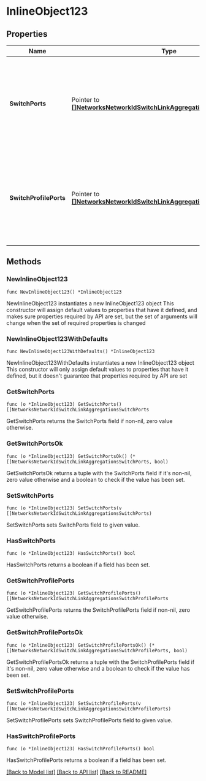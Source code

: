 # InlineObject123

## Properties

Name | Type | Description | Notes
------------ | ------------- | ------------- | -------------
**SwitchPorts** | Pointer to [**[]NetworksNetworkIdSwitchLinkAggregationsSwitchPorts**](NetworksNetworkIdSwitchLinkAggregationsSwitchPorts.md) | Array of switch or stack ports for updating aggregation group. Minimum 2 and maximum 8 ports are supported. | [optional] 
**SwitchProfilePorts** | Pointer to [**[]NetworksNetworkIdSwitchLinkAggregationsSwitchProfilePorts**](NetworksNetworkIdSwitchLinkAggregationsSwitchProfilePorts.md) | Array of switch profile ports for updating aggregation group. Minimum 2 and maximum 8 ports are supported. | [optional] 

## Methods

### NewInlineObject123

`func NewInlineObject123() *InlineObject123`

NewInlineObject123 instantiates a new InlineObject123 object
This constructor will assign default values to properties that have it defined,
and makes sure properties required by API are set, but the set of arguments
will change when the set of required properties is changed

### NewInlineObject123WithDefaults

`func NewInlineObject123WithDefaults() *InlineObject123`

NewInlineObject123WithDefaults instantiates a new InlineObject123 object
This constructor will only assign default values to properties that have it defined,
but it doesn't guarantee that properties required by API are set

### GetSwitchPorts

`func (o *InlineObject123) GetSwitchPorts() []NetworksNetworkIdSwitchLinkAggregationsSwitchPorts`

GetSwitchPorts returns the SwitchPorts field if non-nil, zero value otherwise.

### GetSwitchPortsOk

`func (o *InlineObject123) GetSwitchPortsOk() (*[]NetworksNetworkIdSwitchLinkAggregationsSwitchPorts, bool)`

GetSwitchPortsOk returns a tuple with the SwitchPorts field if it's non-nil, zero value otherwise
and a boolean to check if the value has been set.

### SetSwitchPorts

`func (o *InlineObject123) SetSwitchPorts(v []NetworksNetworkIdSwitchLinkAggregationsSwitchPorts)`

SetSwitchPorts sets SwitchPorts field to given value.

### HasSwitchPorts

`func (o *InlineObject123) HasSwitchPorts() bool`

HasSwitchPorts returns a boolean if a field has been set.

### GetSwitchProfilePorts

`func (o *InlineObject123) GetSwitchProfilePorts() []NetworksNetworkIdSwitchLinkAggregationsSwitchProfilePorts`

GetSwitchProfilePorts returns the SwitchProfilePorts field if non-nil, zero value otherwise.

### GetSwitchProfilePortsOk

`func (o *InlineObject123) GetSwitchProfilePortsOk() (*[]NetworksNetworkIdSwitchLinkAggregationsSwitchProfilePorts, bool)`

GetSwitchProfilePortsOk returns a tuple with the SwitchProfilePorts field if it's non-nil, zero value otherwise
and a boolean to check if the value has been set.

### SetSwitchProfilePorts

`func (o *InlineObject123) SetSwitchProfilePorts(v []NetworksNetworkIdSwitchLinkAggregationsSwitchProfilePorts)`

SetSwitchProfilePorts sets SwitchProfilePorts field to given value.

### HasSwitchProfilePorts

`func (o *InlineObject123) HasSwitchProfilePorts() bool`

HasSwitchProfilePorts returns a boolean if a field has been set.


[[Back to Model list]](../README.md#documentation-for-models) [[Back to API list]](../README.md#documentation-for-api-endpoints) [[Back to README]](../README.md)


